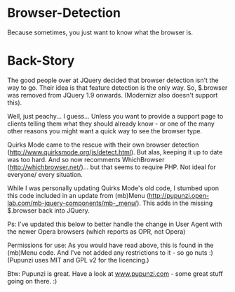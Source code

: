 Browser-Detection
=================

Because sometimes, you just want to know what the browser is.

Back-Story
=================

The good people over at JQuery decided that browser detection isn't the way to go. Their idea is that feature detection is the only way. So, $.browser was removed from JQuery 1.9 onwards. (Modernizr also doesn't support this).

Well, just peachy... I guess... Unless you want to provide a support page to clients telling them what they should already know - or one of the many other reasons you might want a quick way to see the browser type.

Quirks Mode came to the rescue with their own browser detection (http://www.quirksmode.org/js/detect.html). But alas, keeping it up to date was too hard. And so now recomments WhichBrowser (http://whichbrowser.net/)... but that seems to require PHP. Not ideal for everyone/ every situation.

While I was personally updating Quirks Mode's old code, I stumbed upon this code included in an update from (mb)Menu (http://pupunzi.open-lab.com/mb-jquery-components/mb-_menu/). This adds in the missing $.browser back into JQuery.

Ps: I've updated this below to better handle the change in User Agent with the newer Opera browsers (which reports as OPR, not Opera)

Permissions for use: As you would have read above, this is found in the (mb)Menu code. And I've not added any restrictions to it - so go nuts :)  (Pupunzi uses MIT and GPL v2 for the licencing.)

Btw: Pupunzi is great. Have a look at www.pupunzi.com - some great stuff going on there. :)
